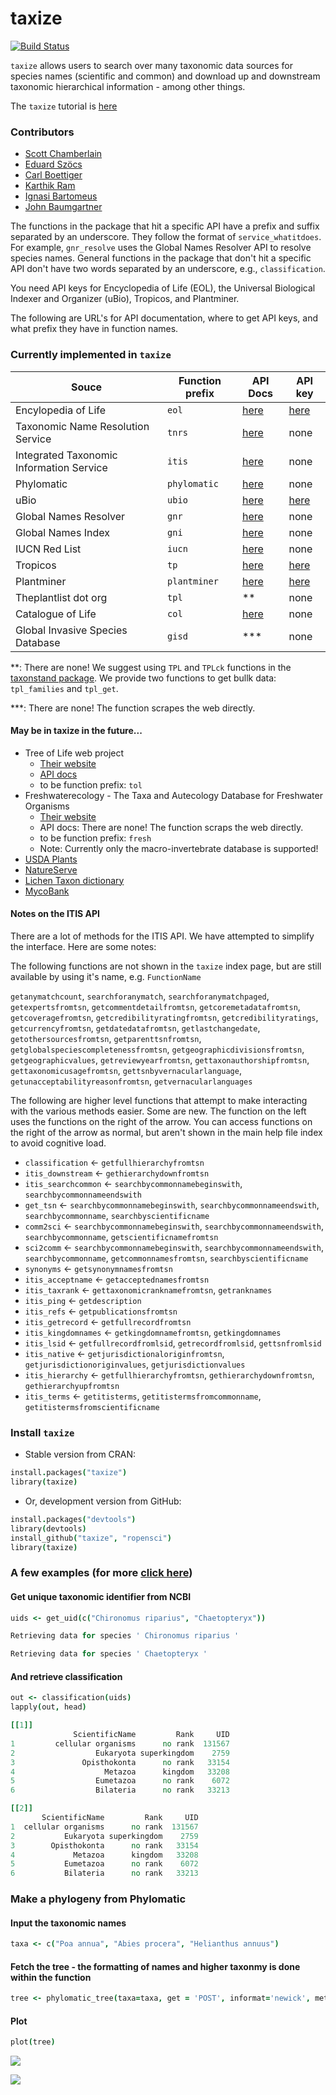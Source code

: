 taxize
=======

[![Build Status](https://api.travis-ci.org/ropensci/taxize.png)](https://travis-ci.org/ropensci/taxize)

`taxize` allows users to search over many taxonomic data sources for species names (scientific and common) and download up and downstream taxonomic hierarchical information - among other things. 

The `taxize` tutorial is [here](http://ropensci.org/tutorials/taxizetutorial.html)

### Contributors

+ [Scott Chamberlain](https://github.com/SChamberlain)
+ [Eduard Szöcs](https://github.com/EDiLD)
+ [Carl Boettiger](https://github.com/cboettig)
+ [Karthik Ram](https://github.com/karthik)
+ [Ignasi Bartomeus](https://github.com/ibartomeus)
+ [John Baumgartner](https://github.com/johnbaums)

The functions in the package that hit a specific API have a prefix and suffix separated by an underscore. They follow the format of `service_whatitdoes`.  For example, `gnr_resolve` uses the Global Names Resolver API to resolve species names.  General functions in the package that don't hit a specific API don't have two words separated by an underscore, e.g., `classification`.

You need API keys for Encyclopedia of Life (EOL), the Universal Biological Indexer and Organizer (uBio), Tropicos, and Plantminer.

The following are URL's for API documentation, where to get API keys, and what prefix they have in function names. 

### Currently implemented in `taxize`

|Souce|Function prefix| API Docs|API key|
|---|---|---|---|
|Encylopedia of Life|`eol`|[here](http://www.eol.org/api/)|[here](http://eol.org/users/register)|
|Taxonomic Name Resolution Service|`tnrs`|[here](http://api.phylotastic.org/tnrs)|none|
|Integrated Taxonomic Information Service|`itis`|[here](http://www.itis.gov/ws_description.html)|none|
|Phylomatic|`phylomatic`|[here](http://www.phylodiversity.net/phylomatic/phylomatic_api.html)|none|
|uBio|`ubio`|[here](http://www.ubio.org/index.php?pagename=xml_services)|[here](http://www.ubio.org/index.php?pagename=form)|
|Global Names Resolver|`gnr`|[here](http://resolver.globalnames.org/api)|none|
|Global Names Index|`gni`|[here](https://github.com/dimus/gni/wiki/api)|none|
|IUCN Red List|`iucn`|[here](https://www.assembla.com/spaces/sis/wiki/Red_List_API?version=3)|none|
|Tropicos|`tp`|[here](http://services.tropicos.org/help)|[here](http://services.tropicos.org/help?requestkey)|
|Plantminer|`plantminer`|[here](http://www.plantminer.com/help)|[here](http://www.plantminer.com/help)|
|Theplantlist dot org|`tpl`|\*\*|none|
|Catalogue of Life|`col`|[here](http://www.catalogueoflife.org/colwebsite/content/web-services)|none|
|Global Invasive Species Database|`gisd`|\***|none|

**: There are none! We suggest using `TPL` and `TPLck` functions in the [taxonstand package](http://cran.r-project.org/web/packages/Taxonstand/index.html). We provide two functions to get bullk data: `tpl_families` and `tpl_get`.

\***: There are none! The function scrapes the web directly.

<!-- ### Currently implemented in `taxize`
+ Encyclopedia of Life (EOL)
	+ [API docs](http://www.eol.org/api/)
	+ [Get an API key: start an account on EOL to get your API key](http://eol.org/users/register)
	+ [API forum](https://eol.uservoice.com/forums/15429-encyclopedia-of-life-api)
	+ function prefix: `eol`
+ Taxonomic Name Resolution Service (TNRS) 
	+ [API docs](http://api.phylotastic.org/tnrs)
	+ function prefix: `tnrs`
+ Integrated Taxonomic Information Service (ITIS)
	+ [API docs](http://www.itis.gov/ws_description.html)
	+ function prefix: `itis`
+ Phylomatic 
	+ [API docs](http://www.phylodiversity.net/phylomatic/phylomatic_api.html)
	+ function prefix: `phylomatic`
+ uBio
	+ [API docs](http://www.ubio.org/index.php?pagename=xml_services)
	+ [Get an API key](http://www.ubio.org/index.php?pagename=form)
	+ function prefix: `ubio`
+ Global Names Resolver (from EOL/GBIF)
	+ [Use](http://resolver.globalnames.org/)
	+ [API docs](http://resolver.globalnames.org/api)
	+ function prefix: `gnr`
+ Global Names Index (from EOL/GBIF)
	+ [Use](http://gni.globalnames.org/)
	+ [API docs](https://github.com/dimus/gni/wiki/api)
	+ function prefix: `gni`
+ IUCN Red List 
  	+ [API docs](https://www.assembla.com/spaces/sis/wiki/Red_List_API?version=3)
  	+ function prefix: `iucn`
+ Tropicos (from Missouri Botanical Garden)
	+ [API docs](http://services.tropicos.org/help)
	+ [Get an API key](http://services.tropicos.org/help?requestkey)
	+ function prefix: `tp`
+ Plantminer
	+ [Their website](http://www.plantminer.com/)
 	+ [API docs](http://www.plantminer.com/help)
 	+ function prefix: `plantminer`
+ Theplantlist dot org
	+ [Their website](http://www.theplantlist.org/)
 	+ API docs: There are none! We wrap functions in the [taxonstand package](http://cran.r-project.org/web/packages/Taxonstand/index.html)
 	+ function prefix: `tpl`
+ Catalogue of Life
 	+ [API docs](http://www.catalogueoflife.org/colwebsite/content/web-services)
 	+ function prefix: `col`
+ Global Invasive Species Database
  + [Their website](http://www.issg.org/database/welcome/)
 	+ API docs: There are none! The function scraps the web directly.
 	+ function prefix: `gisd` -->
  
#### May be in taxize in the future...

+ Tree of Life web project
	+ [Their website](http://tolweb.org/tree/phylogeny.html)
 	+ [API docs](http://tolweb.org/tree/home.pages/downloadtree.html)
 	+ to be function prefix: `tol`
+ Freshwaterecology - The Taxa and Autecology Database for Freshwater Organisms
	+ [Their website](http://www.freshwaterecology.info)
	+ API docs: There are none! The function scraps the web directly.
	+ to be function prefix: `fresh`
	+ Note: Currently only the macro-invertebrate database is supported!
+ [USDA Plants](http://plants.usda.gov/java/)
+ [NatureServe](http://www.natureserve.org/)
+ [Lichen Taxon dictionary](http://www.thebls.org.uk/)
+ [MycoBank](http://www.mycobank.org/)

#### Notes on the ITIS API

There are a lot of methods for the ITIS API. We have attempted to simplify the interface. Here are some notes:

The following functions are not shown in the `taxize` index page, but are still available by using it's name, e.g. `FunctionName`

`getanymatchcount`, `searchforanymatch`, `searchforanymatchpaged`, `getexpertsfromtsn`, `getcommentdetailfromtsn`, `getcoremetadatafromtsn`, `getcoveragefromtsn`, `getcredibilityratingfromtsn`, `getcredibilityratings`, `getcurrencyfromtsn`, `getdatedatafromtsn`, `getlastchangedate`, `getothersourcesfromtsn`, `getparenttsnfromtsn`, `getglobalspeciescompletenessfromtsn`, `getgeographicdivisionsfromtsn`, `getgeographicvalues`, `getreviewyearfromtsn`, `gettaxonauthorshipfromtsn`, `gettaxonomicusagefromtsn`, `gettsnbyvernacularlanguage`, `getunacceptabilityreasonfromtsn`, `getvernacularlanguages`

The following are higher level functions that attempt to make interacting with the various methods easier. Some are new. The function on the left uses the functions on the right of the arrow. You can access functions on the right of the arrow as normal, but aren't shown in the main help file index to avoid cognitive load.

+ `classification` <- `getfullhierarchyfromtsn`
+ `itis_downstream` <- `gethierarchydownfromtsn`
+ `itis_searchcommon` <- `searchbycommonnamebeginswith`, `searchbycommonnameendswith`
+ `get_tsn` <- `searchbycommonnamebeginswith`, `searchbycommonnameendswith`, `searchbycommonname`, `searchbyscientificname`
+ `comm2sci` <- `searchbycommonnamebeginswith`, `searchbycommonnameendswith`, `searchbycommonname`, `getscientificnamefromtsn`
+ `sci2comm` <- `searchbycommonnamebeginswith`, `searchbycommonnameendswith`, `searchbycommonname`, `getcommonnamesfromtsn`, `searchbyscientificname`
+ `synonyms` <- `getsynonymnamesfromtsn`
+ `itis_acceptname` <- `getacceptednamesfromtsn`
+ `itis_taxrank` <- `gettaxonomicranknamefromtsn`, `getranknames`
+ `itis_ping` <- `getdescription`
+ `itis_refs` <- `getpublicationsfromtsn`
+ `itis_getrecord` <- `getfullrecordfromtsn`
+ `itis_kingdomnames` <- `getkingdomnamefromtsn`, `getkingdomnames`
+ `itis_lsid` <- `getfullrecordfromlsid`, `getrecordfromlsid`, `gettsnfromlsid`
+ `itis_native` <- `getjurisdictionaloriginfromtsn`, `getjurisdictionoriginvalues`, `getjurisdictionvalues`
+ `itis_hierarchy` <- `getfullhierarchyfromtsn`, `gethierarchydownfromtsn`, `gethierarchyupfromtsn`
+ `itis_terms` <- `getitisterms`, `getitistermsfromcommonname`, `getitistermsfromscientificname`

### Install `taxize` 

+ Stable version from CRAN:

```coffee
install.packages("taxize")
library(taxize)
```

+ Or, development version from GitHub:

```coffee
install.packages("devtools")
library(devtools)
install_github("taxize", "ropensci")
library(taxize)
```

### A few examples (for more [click here](http://ropensci.org/tutorials/taxizetutorial.html))

#### Get unique taxonomic identifier from NCBI

```coffee
uids <- get_uid(c("Chironomus riparius", "Chaetopteryx"))

Retrieving data for species ' Chironomus riparius '

Retrieving data for species ' Chaetopteryx '
```

#### And retrieve classification

```coffee
out <- classification(uids)
lapply(out, head)
```

```coffee
[[1]]
              ScientificName         Rank     UID
1         cellular organisms      no rank  131567
2                  Eukaryota superkingdom    2759
3               Opisthokonta      no rank   33154
4                    Metazoa      kingdom   33208
5                  Eumetazoa      no rank    6072
6                  Bilateria      no rank   33213

[[2]]
       ScientificName         Rank     UID
1  cellular organisms      no rank  131567
2           Eukaryota superkingdom    2759
3        Opisthokonta      no rank   33154
4             Metazoa      kingdom   33208
5           Eumetazoa      no rank    6072
6           Bilateria      no rank   33213
```

### Make a phylogeny from Phylomatic

#### Input the taxonomic names

```coffee
taxa <- c("Poa annua", "Abies procera", "Helianthus annuus")
```

#### Fetch the tree - the formatting of names and higher taxonmy is done within the function

```coffee
tree <- phylomatic_tree(taxa=taxa, get = 'POST', informat='newick', method = "phylomatic", storedtree = "R20120829", taxaformat = "slashpath", outformat = "newick", clean = "true")
```

#### Plot

```coffee
plot(tree)
```

![](http://ropensci.github.com/taxize/phylomatic_phylo.png)



[![](http://ropensci.org/public_images/github_footer.png)](http://ropensci.org)